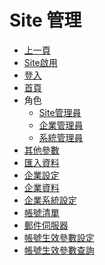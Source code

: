 # Site 管理
* [上一頁](../README.md)
* [Site啟用]()
* [登入]()
* [首頁]()
* 角色
    * [Site管理員](siteManager.md)
    * [企業管理員](enterprisesiteManager.md)
    * [系統管理員](systemManager.md)
* [其他參數](parameterothersetting/README.md)
* [匯入資料](importdata/README.md)
* [企業設定](enterpriseindex/README.md)
* [企業資料](enterprisedetail/README.md)
* [企業系統設定](enterprisesystem/README.md)
* [帳號清單](accountindex/README.md)
* [郵件伺服器](parametermailsetting/README.md)
* [帳號生效參數設定](accounteffectparamsetting/README.md)
* [帳號生效參數查詢](accounteffectparamquery/README.md)
